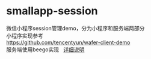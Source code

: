 # smallapp-session
微信小程序session管理demo，分为小程序和服务端两部分  
小程序实现参考  
https://github.com/tencentyun/wafer-client-demo  
服务端使用beego实现  
[详细说明](https://www.it-man.cn/?p=140)
